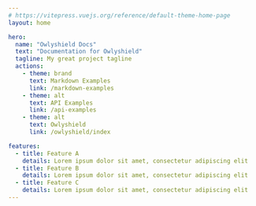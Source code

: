 ```yaml
---
# https://vitepress.vuejs.org/reference/default-theme-home-page
layout: home

hero:
  name: "Owlyshield Docs"
  text: "Documentation for Owlyshield"
  tagline: My great project tagline
  actions:
    - theme: brand
      text: Markdown Examples
      link: /markdown-examples
    - theme: alt
      text: API Examples
      link: /api-examples
    - theme: alt
      text: Owlyshield
      link: /owlyshield/index

features:
  - title: Feature A
    details: Lorem ipsum dolor sit amet, consectetur adipiscing elit
  - title: Feature B
    details: Lorem ipsum dolor sit amet, consectetur adipiscing elit
  - title: Feature C
    details: Lorem ipsum dolor sit amet, consectetur adipiscing elit
---
```


